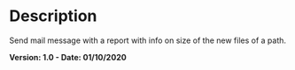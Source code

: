 # Description
Send mail message with a report with info on size of the new files of a path.

**Version: 1.0 - Date: 01/10/2020**
